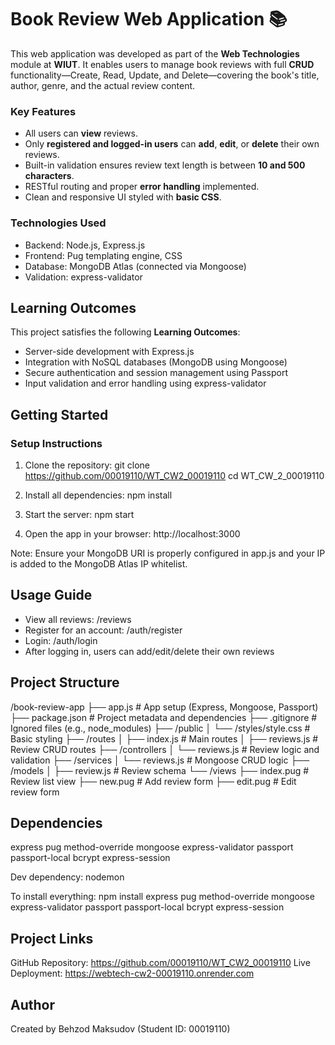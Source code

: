 
# Book Review Web Application 📚

This web application was developed as part of the **Web Technologies** module at **WIUT**. It enables users to manage book reviews with full **CRUD** functionality—Create, Read, Update, and Delete—covering the book's title, author, genre, and the actual review content.

### Key Features

- All users can **view** reviews.
- Only **registered and logged-in users** can **add**, **edit**, or **delete** their own reviews.
- Built-in validation ensures review text length is between **10 and 500 characters**.
- RESTful routing and proper **error handling** implemented.
- Clean and responsive UI styled with **basic CSS**.

### Technologies Used

- Backend: Node.js, Express.js  
- Frontend: Pug templating engine, CSS  
- Database: MongoDB Atlas (connected via Mongoose)    
- Validation: express-validator  

## Learning Outcomes

This project satisfies the following **Learning Outcomes**:

- Server-side development with Express.js  
- Integration with NoSQL databases (MongoDB using Mongoose)  
- Secure authentication and session management using Passport  
- Input validation and error handling using express-validator  

## Getting Started

### Setup Instructions

1. Clone the repository:
   git clone https://github.com/00019110/WT_CW2_00019110
   cd WT_CW_2_00019110

2. Install all dependencies:
   npm install

3. Start the server:
   npm start

4. Open the app in your browser:
   http://localhost:3000

Note: Ensure your MongoDB URI is properly configured in app.js and your IP is added to the MongoDB Atlas IP whitelist.

## Usage Guide

- View all reviews: /reviews  
- Register for an account: /auth/register  
- Login: /auth/login  
- After logging in, users can add/edit/delete their own reviews  

## Project Structure

/book-review-app
├── app.js                  # App setup (Express, Mongoose, Passport)
├── package.json            # Project metadata and dependencies
├── .gitignore              # Ignored files (e.g., node_modules)
├── /public
│   └── /styles/style.css   # Basic styling
├── /routes
│   ├── index.js            # Main routes
│   ├── reviews.js          # Review CRUD routes
├── /controllers
│   └── reviews.js          # Review logic and validation
├── /services
│   └── reviews.js          # Mongoose CRUD logic
├── /models
│   ├── review.js           # Review schema
└── /views
    ├── index.pug           # Review list view
    ├── new.pug             # Add review form
    ├── edit.pug            # Edit review form


## Dependencies

express
pug
method-override
mongoose
express-validator
passport
passport-local
bcrypt
express-session

Dev dependency:
nodemon

To install everything:
npm install express pug method-override mongoose express-validator passport passport-local bcrypt express-session

## Project Links

GitHub Repository: https://github.com/00019110/WT_CW2_00019110
Live Deployment: https://webtech-cw2-00019110.onrender.com

## Author

Created by Behzod Maksudov (Student ID: 00019110)